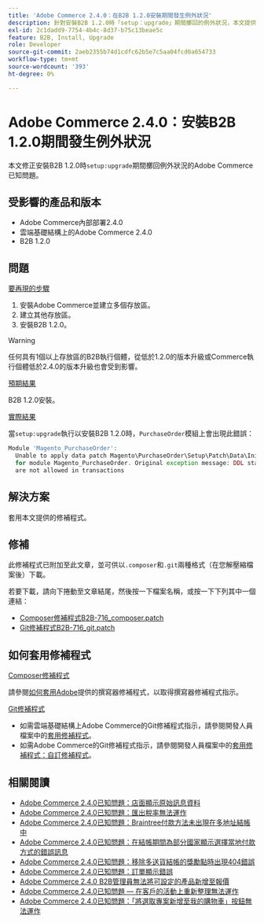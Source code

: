 ```yaml
---
title: 'Adobe Commerce 2.4.0：在B2B 1.2.0安裝期間發生例外狀況'
description: 針對安裝B2B 1.2.0時「setup：upgrade」期間擲回的例外狀況，本文提供Adobe Commerce已知問題的修正。
exl-id: 2c1dadd9-7754-4b4c-8d37-b75c13beae5c
feature: B2B, Install, Upgrade
role: Developer
source-git-commit: 2aeb2355b74d1cdfc62b5e7c5aa04fcd0a654733
workflow-type: tm+mt
source-wordcount: '393'
ht-degree: 0%

---
```


# Adobe Commerce 2.4.0：安裝B2B 1.2.0期間發生例外狀況

本文修正安裝B2B 1.2.0時`setup:upgrade`期間擲回例外狀況的Adobe Commerce已知問題。

## 受影響的產品和版本

* Adobe Commerce內部部署2.4.0
* 雲端基礎結構上的Adobe Commerce 2.4.0
* B2B 1.2.0

## 問題

<u>要再現的步驟</u>

1. 安裝Adobe Commerce並建立多個存放區。
1. 建立其他存放區。
1. 安裝B2B 1.2.0。

>[!WARNING]
>
>任何具有1個以上存放區的B2B執行個體，從低於1.2.0的版本升級或Commerce執行個體低於2.4.0的版本升級也會受到影響。

<u>預期結果</u>

B2B 1.2.0安裝。

<u>實際結果</u>

當`setup:upgrade`執行以安裝B2B 1.2.0時，`PurchaseOrder`模組上會出現此錯誤：

```php
Module 'Magento_PurchaseOrder':
  Unable to apply data patch Magento\PurchaseOrder\Setup\Patch\Data\InitPurchaseOrderSalesSequence
  for module Magento_PurchaseOrder. Original exception message: DDL statements
  are not allowed in transactions
```

## 解決方案

套用本文提供的修補程式。

## 修補

此修補程式已附加至此文章，並可供以`.composer`和`.git`兩種格式（在您解壓縮檔案後）下載。

若要下載，請向下捲動至文章結尾，然後按一下檔案名稱，或按一下下列其中一個連結：

* [Composer修補程式B2B-716\_composer.patch](assets/B2B-716_composer.patch.zip)
* [Git修補程式B2B-716\_git.patch](assets/B2B-716_git.patch.zip)

## 如何套用修補程式

<u>Composer修補程式</u>

請參閱[如何套用Adobe](/help/how-to/general/how-to-apply-a-composer-patch-provided-by-magento.md)提供的撰寫器修補程式，以取得撰寫器修補程式指示。

<u>Git修補程式</u>

* 如需雲端基礎結構上Adobe Commerce的Git修補程式指示，請參閱開發人員檔案中的[套用修補程式](https://experienceleague.adobe.com/en/docs/commerce-cloud-service/user-guide/develop/upgrade/apply-patches)。
* 如需Adobe Commerce的Git修補程式指示，請參閱開發人員檔案中的[套用修補程式：自訂修補程式](https://experienceleague.adobe.com/en/docs/commerce-operations/upgrade-guide/patches/overview#custom-patches)。

## 相關閱讀

* [Adobe Commerce 2.4.0已知問題：店面顯示原始訊息資料](/help/troubleshooting/storefront/magento-2-4-0-issue-storefront-raw-message-data-display.md)
* [Adobe Commerce 2.4.0已知問題：匯出稅率無法運作](/help/troubleshooting/miscellaneous/magento-2-4-0-known-issue-export-tax-rates-does-not-work.md)
* [Adobe Commerce 2.4.0已知問題：Braintree付款方法未出現在多地址結帳中](/help/troubleshooting/payments/magento-2-4-0-braintree-not-in-multiple-addresses-checkout.md)
* [Adobe Commerce 2.4.0已知問題：在結帳期間為部分國家顯示選擇當地付款方式的錯誤訊息](/help/troubleshooting/payments/magento-2-4-0-checkout-error-selecting-local-payments.md)
* [Adobe Commerce 2.4.0已知問題：移除多送貨結帳的獎勵點時出現404錯誤](/help/troubleshooting/storefront/magento-2-4-0-404-error-removing-rewards-points-on-multi-shipping-checkout.md)
* [Adobe Commerce 2.4.0已知問題：訂單顯示錯誤](/help/troubleshooting/storefront/magento-2-4-0-known-issue-orders-display-error.md)
* [Adobe Commerce 2.4.0 B2B管理員無法將可設定的產品新增至報價](/help/troubleshooting/miscellaneous/magento-2-4-0-b2b-admin-can-t-add-configurable-product-to-quote.md)
* [Adobe Commerce 2.4.0已知問題 — 在客戶的活動上重新整理無法運作](/help/troubleshooting/miscellaneous/magento-2-4-0-refresh-on-customer-activities-does-not-work.md)
* [Adobe Commerce 2.4.0已知問題：「將選取專案新增至我的購物車」按鈕無法運作](/help/troubleshooting/miscellaneous/magento-2-4-0-add-selections-to-my-cart-does-not-work.md)
